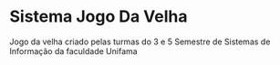 # Sistema Jogo Da Velha
Jogo da velha criado pelas turmas do 3 e 5 Semestre de Sistemas de Informação da faculdade Unifama
